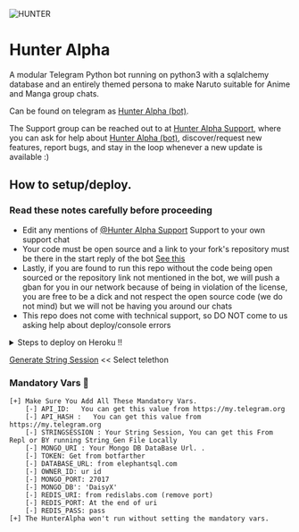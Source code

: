 ![HUNTER](https://i.imgur.com/N2Ru7ib.jpg)

# Hunter Alpha

A modular Telegram Python bot running on python3 with a sqlalchemy database and an entirely themed persona to make Naruto suitable for Anime and Manga group chats. 

Can be found on telegram as [Hunter Alpha (bot)](http://t.me/xxXhunteralphaX_Bot).

The Support group can be reached out to at [Hunter Alpha Support](https://t.me/AlphaEliasxd), where you can ask for help about [Hunter Alpha (bot)](https://t.me/xxXhunteralphaX_Bot), discover/request new features, report bugs, and stay in the loop whenever a new update is available :) 


## How to setup/deploy.

### Read these notes carefully before proceeding 
 - Edit any mentions of [@Hunter Alpha Support](https://t.me/AlphaEliasxd) Support to your own support chat
 - Your code must be open source and a link to your fork's repository must be there in the start reply of the bot [See this](https://github.com/AlphaEliasPY/HunterAlpha/blob/master/HunterAlpha/__main__.py#L13)
 - Lastly, if you are found to run this repo without the code being open sourced or the repository link not mentioned in the bot, we will push a gban for you in our network because of being in violation of the license, you are free to be a dick and not respect the open source code (we do not mind) but we will not be having you around our chats
 - This repo does not come with technical support, so DO NOT come to us asking help about deploy/console errors


<details>
  <summary>Steps to deploy on Heroku !! </summary>

```
Fill in all the details, Deploy!
Now go to https://dashboard.heroku.com/apps/(app-name)/resources ( Replace (app-name) with your app name )
REMEMBER: Turn on worker dyno (Don't worry It's free :D) & Webhook
Now send the bot /start, If it doesn't respond go to https://dashboard.heroku.com/apps/(app-name)/settings and remove webhook and port.
```

  [![Deploy](https://www.herokucdn.com/deploy/button.svg)](https://heroku.com/deploy?template=https://github.com/AlphaEliasPY/HunterAlpha.git)

</details>  

[Generate String Session](https://replit.com/@SpEcHiDe/GenerateStringSession)  << Select telethon

### Mandatory Vars 📒
```
[+] Make Sure You Add All These Mandatory Vars. 
    [-] API_ID:   You can get this value from https://my.telegram.org
    [-] API_HASH :   You can get this value from https://my.telegram.org
    [-] STRINGSESSION : Your String Session, You can get this From Repl or BY running String_Gen File Locally
    [-] MONGO_URI : Your Mongo DB DataBase Url. .
    [-] TOKEN: Get from botfarther
    [-] DATABASE_URL: from elephantsql.com
    [-] OWNER_ID: ur id
    [-] MONGO_PORT: 27017
    [-] MONGO_DB': 'DaisyX'
    [-] REDIS_URI: from redislabs.com (remove port)
    [-] REDIS_PORT: At the end of uri
    [-] REDIS_PASS: pass
[+] The HunterAlpha won't run without setting the mandatory vars.
```